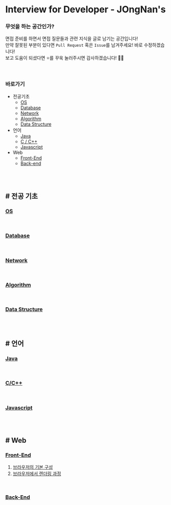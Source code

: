 # Interview for Developer - JOngNan's

### 무엇을 하는 공간인가?

면접 준비를 하면서 면접 질문들과 관련 지식을 글로 남기는 공간입니다!  
만약 잘못된 부분이 있다면 `Pull Request` 혹은 `Issue`를 남겨주세요! 바로 수정하겠습니다!  
보고 도움이 되셨다면 ⭐️를 꾸욱 눌러주시면 감사하겠습니다! 👏🏻

<br>

### 바로가기

- 전공기초
  - [OS](#os)
  - [Database](#database)
  - [Network](#network)
  - [Algorithm](#algorithm)
  - [Data Structure](#datastructure)
- 언어
  - [Java](#java)
  - [C / C++](#c)
  - [Javascript](#javascript)
- Web
  - [Front-End](#front)
  - [Back-end](#back)

<br>
<br>

## # 전공 기초

### [OS](/OS/README.md) <a id="os"></a>

<br>

### [Database](/Database/README.md) <a id="database"></a>

<br>

### [Network](/Network/README.md) <a id="network"></a>

<br>

### [Algorithm](/Algorithm/README.md) <a id="algorithm"></a>

<br>

### [Data Structure](/DataStructure/README.md) <a id="datastructure"></a>

<br>
<br>

## # 언어

### [Java](/Java/README.md) <a id="java"></a>

<br>

### [C/C++](/C&C++/README.md) <a id="c"></a>

<br>

### [Javascript](/Javascript/README.md) <a id="javascript"></a>

<br>
<br>

## # Web

### [Front-End](/Front-End/README.md#title) <a id="front"></a>

1. [브라우저의 기본 구성](/Front-End/README.md#1)
2. [브라우저에서 렌더링 과정](/Front-End/README.md#2)

<br>

### [Back-End](/Back-End/README.md) <a id="back"></a>
